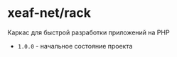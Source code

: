 # xeaf-net/rack
Каркас для быстрой разработки приложений на PHP

* `1.0.0` - начальное состояние проекта

